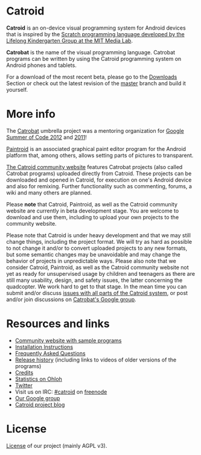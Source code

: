Catroid
=======

**Catroid** is an on-device visual programming system for Android devices that is inspired by the [Scratch programming language developed by the Lifelong Kindergarten Group at the MIT Media Lab](http://scratch.mit.edu/).

**Catrobat** is the name of the visual programming language. Catrobat programs can be written by using the Catroid programming system on Android phones and tablets.

For a download of the most recent beta, please go to the [Downloads](https://github.com/Catrobat/Catroid/downloads) Section or check out the latest revision of the [master](https://github.com/Catrobat/Catroid/commits/master) branch and build it yourself.

More info
=========
The [Catrobat](https://github.com/Catrobat/) umbrella project was a mentoring organization for [Google Summer of Code 2012](https://www.google-melange.com/gsoc/org/google/gsoc2012/catroidproject) and [2011](https://www.google-melange.com/gsoc/org/google/gsoc2011/catroid)!

[Paintroid](https://github.com/Catrobat/Paintroid) is an associated graphical paint editor program for the Android platform that, among others, allows setting parts of pictures to transparent.

[The Catroid community website](http://www.catroid.org/) features Catrobat projects (also called Catrobat programs) uploaded directly from Catroid. These projects can be downloaded and opened in Catroid, for execution on one's Android device and also for remixing. Further functionality such as commenting, forums, a wiki and many others are planned.

Please **note** that Catroid, Paintroid, as well as the Catroid community website are currently in beta development stage. You are welcome to download and use them, including to upload your own projects to the community website.

Please note that Catroid is under heavy development and that we may still change things, including the project format. We will try as hard as possible to not change it and/or to convert uploaded projects to any new formats, but some semantic changes may be unavoidable and may change the behavior of projects in unpredictable ways. Please also note that we consider Catroid, Paintroid, as well as the Catroid community website not yet as ready for unsupervised usage by children and teenagers as there are still many usability, design, and safety issues, the latter concerning the quadcopter. We work hard to get to that stage. In the mean time you can submit and/or discuss [issues with all parts of the Catroid system](https://github.com/Catrobat/Catroid/issues), or post and/or join discussions on [Catrobat's Google group](https://groups.google.com/forum/?fromgroups#!forum/catrobat).

Resources and links
=========
* [Community website with sample programs](http://www.catroid.org/)
* [Installation Instructions](https://github.com/Catrobat/Catroid/wiki/Installation-Instructions)
* [Frequently Asked Questions](https://github.com/Catrobat/Catroid/wiki/Frequently-Asked-Questions)
* [Release history](https://github.com/Catrobat/Catroid/wiki/Release-History) (including links to videos of older versions of the programs)
* [Credits](http://developer.catrobat.org/credits)
* [Statistics on Ohloh](https://www.ohloh.net/p/catrobat/)
* [Twitter](http://twitter.com/Catroid)
* Visit us on IRC: [#catroid](http://webchat.freenode.net/?channels=catroid&uio=d4) on [freenode](http://freenode.net/)
* [Our Google group](https://groups.google.com/forum/?fromgroups#!forum/catrobat)
* [Catroid project blog](http://blog.catroid.org/)

License
=======
[License](http://www.catroid.org/catroid/licenseofsystem) of our project (mainly AGPL v3).